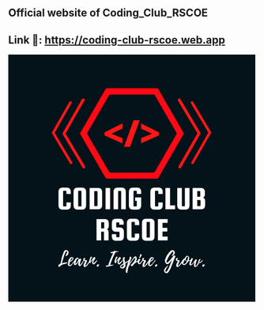 ## Official website of Coding_Club_RSCOE
## Link 🚀: https://coding-club-rscoe.web.app

![This is an image](/public/favicon.ico)
